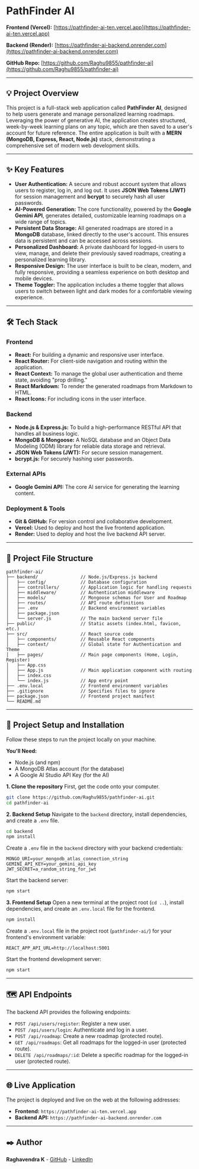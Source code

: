 # PathFinder AI

**Frontend (Vercel):** [https://pathfinder-ai-ten.vercel.app](https://pathfinder-ai-ten.vercel.app)

**Backend (Render):** [https://pathfinder-ai-backend.onrender.com](https://pathfinder-ai-backend.onrender.com)

**GitHub Repo:** [https://github.com/Raghu9855/pathfinder-ai](https://github.com/Raghu9855/pathfinder-ai)

-----

## 💡 Project Overview

This project is a full-stack web application called **PathFinder AI**, designed to help users generate and manage personalized learning roadmaps. Leveraging the power of generative AI, the application creates structured, week-by-week learning plans on any topic, which are then saved to a user's account for future reference. The entire application is built with a **MERN (MongoDB, Express, React, Node.js)** stack, demonstrating a comprehensive set of modern web development skills.

-----

## ✨ Key Features

  * **User Authentication:** A secure and robust account system that allows users to register, log in, and log out. It uses **JSON Web Tokens (JWT)** for session management and **bcrypt** to securely hash all user passwords.
  * **AI-Powered Generation:** The core functionality, powered by the **Google Gemini API**, generates detailed, customizable learning roadmaps on a wide range of topics.
  * **Persistent Data Storage:** All generated roadmaps are stored in a **MongoDB** database, linked directly to the user's account. This ensures data is persistent and can be accessed across sessions.
  * **Personalized Dashboard:** A private dashboard for logged-in users to view, manage, and delete their previously saved roadmaps, creating a personalized learning library.
  * **Responsive Design:** The user interface is built to be clean, modern, and fully responsive, providing a seamless experience on both desktop and mobile devices.
  * **Theme Toggler:** The application includes a theme toggler that allows users to switch between light and dark modes for a comfortable viewing experience.

-----

## 🛠️ Tech Stack

### Frontend

  * **React:** For building a dynamic and responsive user interface.
  * **React Router:** For client-side navigation and routing within the application.
  * **React Context:** To manage the global user authentication and theme state, avoiding "prop drilling."
  * **React Markdown:** To render the generated roadmaps from Markdown to HTML.
  * **React Icons:** For including icons in the user interface.

### Backend

  * **Node.js & Express.js:** To build a high-performance RESTful API that handles all business logic.
  * **MongoDB & Mongoose:** A NoSQL database and an Object Data Modeling (ODM) library for reliable data storage and retrieval.
  * **JSON Web Tokens (JWT):** For secure session management.
  * **bcrypt.js:** For securely hashing user passwords.

### External APIs

  * **Google Gemini API:** The core AI service for generating the learning content.

### Deployment & Tools

  * **Git & GitHub:** For version control and collaborative development.
  * **Vercel:** Used to deploy and host the live frontend application.
  * **Render:** Used to deploy and host the live backend API server.

-----

## 📂 Project File Structure

```
pathfinder-ai/
├── backend/                // Node.js/Express.js backend
│   ├── config/             // Database configuration
│   ├── controllers/        // Application logic for handling requests
│   ├── middleware/         // Authentication middleware
│   ├── models/             // Mongoose schemas for User and Roadmap
│   ├── routes/             // API route definitions
│   ├── .env                // Backend environment variables
│   ├── package.json
│   └── server.js           // The main backend server file
├── public/                 // Static assets (index.html, favicon, etc.)
├── src/                    // React source code
│   ├── components/         // Reusable React components
│   ├── context/            // Global state for Authentication and Theme
│   ├── pages/              // Main page components (Home, Login, Register)
│   ├── App.css
│   ├── App.js              // Main application component with routing
│   ├── index.css
│   └── index.js            // App entry point
├── .env.local              // Frontend environment variables
├── .gitignore              // Specifies files to ignore
├── package.json            // Frontend project manifest
└── README.md
```

-----

## 🚀 Project Setup and Installation

Follow these steps to run the project locally on your machine.

**You'll Need:**

  * Node.js (and npm)
  * A MongoDB Atlas account (for the database)
  * A Google AI Studio API Key (for the AI)

**1. Clone the repository**
First, get the code onto your computer.

```bash
git clone https://github.com/Raghu9855/pathfinder-ai.git
cd pathfinder-ai
```

**2. Backend Setup**
Navigate to the `backend` directory, install dependencies, and create a `.env` file.

```bash
cd backend
npm install
```

Create a `.env` file in the `backend` directory with your backend credentials:

```
MONGO_URI=your_mongodb_atlas_connection_string
GEMINI_API_KEY=your_gemini_api_key
JWT_SECRET=a_random_string_for_jwt
```

Start the backend server:

```bash
npm start
```

**3. Frontend Setup**
Open a new terminal at the project root (`cd ..`), install dependencies, and create an `.env.local` file for the frontend.

```bash
npm install
```

Create a `.env.local` file in the project root (`pathfinder-ai/`) for your frontend's environment variable:

```
REACT_APP_API_URL=http://localhost:5001
```

Start the frontend development server:

```bash
npm start
```

-----

## 🗺️ API Endpoints

The backend API provides the following endpoints:

  * `POST /api/users/register`: Register a new user.
  * `POST /api/users/login`: Authenticate and log in a user.
  * `POST /api/roadmap`: Create a new roadmap (protected route).
  * `GET /api/roadmaps`: Get all roadmaps for the logged-in user (protected route).
  * `DELETE /api/roadmaps/:id`: Delete a specific roadmap for the logged-in user (protected route).

-----

## 🌐 Live Application

The project is deployed and live on the web at the following addresses:

  * **Frontend:** `https://pathfinder-ai-ten.vercel.app`
  * **Backend API:** `https://pathfinder-ai-backend.onrender.com`

-----

## ✒️ Author

**Raghavendra K** - [GitHub](https://www.google.com/search?q=https://github.com/Raghu9855) - [LinkedIn](https://www.google.com/search?q=https://www.linkedin.com/in/raghk)
